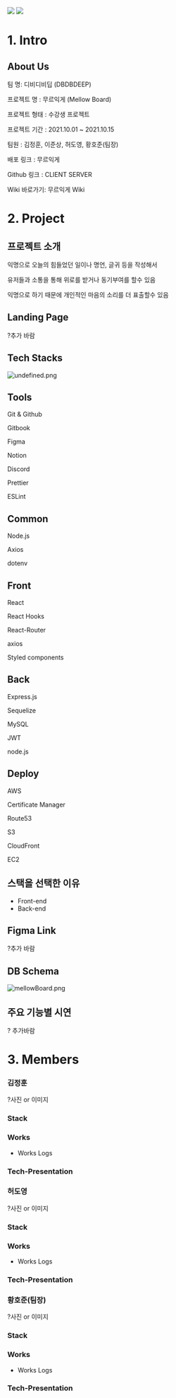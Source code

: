 ![](https://img.shields.io/badge/Project-MellowBoard-brightgreen)
![](https://img.shields.io/badge/Team-DBDBDEEP-blue)

# 1. Intro



## About Us

팀 명: 디비디비딥 (DBDBDEEP)

프로젝트 명 : 무르익게 (Mellow Board)

프로젝트 형태 : 수강생 프로젝트

프로젝트 기간 : 2021.10.01 ~ 2021.10.15

팀원 : 김정훈, 이준상, 허도영, 황호준(팀장)

배포 링크 : 무르익게

Github 링크 : CLIENT SERVER

Wiki 바로가기: 무르익게 Wiki

# 2. Project

## 프로젝트 소개

익명으로 오늘의 힘들었던 일이나 명언, 글귀 등을 작성해서

유저들과 소통을 통해 위로를 받거나 동기부여를 할수 있음

익명으로 하기 때문에 개인적인 마음의 소리를 더 표출할수 있음

## Landing Page

?추가 바람

## Tech Stacks

![undefined.png](First%20Project%20e30262df9270424ab0ed154daf326800/undefined.png)

## Tools

Git & Github

Gitbook

Figma

Notion

Discord

Prettier

ESLint

## Common

Node.js

Axios

dotenv

## Front

React

React Hooks

React-Router

axios

Styled components

## Back

Express.js

Sequelize

MySQL

JWT

node.js

## Deploy

AWS

Certificate Manager

Route53

S3

CloudFront

EC2

## 스택을 선택한 이유

- Front-end
- Back-end

## Figma Link

?추가 바람

## DB Schema

![mellowBoard.png](First%20Project%20e30262df9270424ab0ed154daf326800/mellowBoard.png)

## 주요 기능별 시연

? 추가바람

# 3. Members

### 김정훈

?사진 or 이미지

### Stack

### Works

- Works Logs

### Tech-Presentation

### 허도영

?사진 or 이미지

### Stack

### Works

- Works Logs

### Tech-Presentation

### 황호준(팀장)

?사진 or 이미지

### Stack

### Works

- Works Logs

### Tech-Presentation